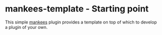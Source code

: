 # mankees-template - Starting point

This simple [mankees](https://github.com/bebraw/mankees) plugin provides a template on top of which to develop a plugin of your own.
